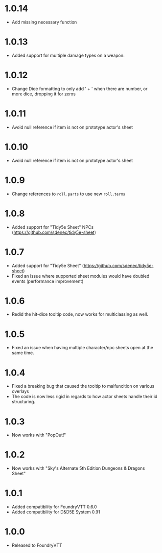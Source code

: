 # 1.0.14

* Add missing necessary function

# 1.0.13

* Added support for multiple damage types on a weapon.

# 1.0.12

* Change Dice formatting to only add ' + ' when there are number, or more dice, dropping it for zeros

# 1.0.11

* Avoid null reference if item is not on prototype actor's sheet

# 1.0.10

* Avoid null reference if item is not on prototype actor's sheet

# 1.0.9

* Change references to `roll.parts` to use new `roll.terms`

# 1.0.8

* Added support for "Tidy5e Sheet" NPCs (https://github.com/sdenec/tidy5e-sheet)

# 1.0.7

* Added support for "Tidy5e Sheet" (https://github.com/sdenec/tidy5e-sheet)
* Fixed an issue where supported sheet modules would have doubled events (performance improvement)

# 1.0.6

* Redid the hit-dice tooltip code, now works for multiclassing as well. 

# 1.0.5

* Fixed an issue when having multiple character/npc sheets open at the same time.

# 1.0.4

* Fixed a breaking bug that caused the tooltip to malfuncition on various overlays
* The code is now less rigid in regards to how actor sheets handle their id structuring.

# 1.0.3

* Now works with "PopOut!"

# 1.0.2

* Now works with "Sky's Alternate 5th Edition Dungeons & Dragons Sheet"

# 1.0.1

* Added compatibility for FoundryVTT 0.6.0
* Added compatibility for D&D5E System 0.91

# 1.0.0

* Released to FoundryVTT
